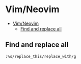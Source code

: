 # Vim/Neovim
<!--ts-->
* [Vim/Neovim](vim.md#vimneovim)
   * [Find and replace all](vim.md#find-and-replace-all)

<!-- Added by: runner, at: Tue Aug  3 12:34:31 UTC 2021 -->

<!--te-->

## Find and replace all
```vim
:%s/replace_this/replace_with/g
```
